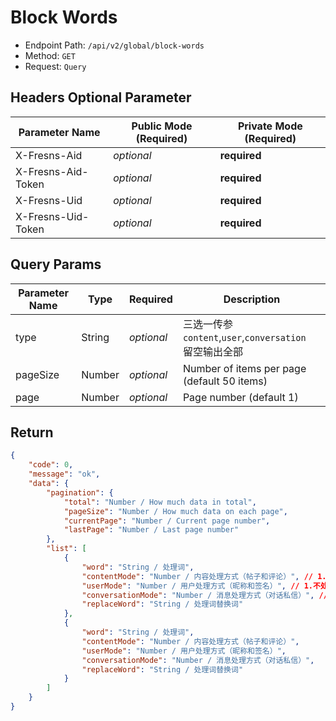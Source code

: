 # Block Words

- Endpoint Path: `/api/v2/global/block-words`
- Method: `GET`
- Request: `Query`

## Headers Optional Parameter

| Parameter Name | Public Mode (Required) | Private Mode (Required) |
| --- | --- | --- |
| X-Fresns-Aid | *optional* | **required** |
| X-Fresns-Aid-Token | *optional* | **required** |
| X-Fresns-Uid | *optional* | **required** |
| X-Fresns-Uid-Token | *optional* | **required** |

## Query Params

| Parameter Name | Type | Required | Description |
| --- | --- | --- | --- |
| type | String | *optional* | 三选一传参 `content`,`user`,`conversation`<br>留空输出全部 |
| pageSize | Number | *optional* | Number of items per page (default 50 items) |
| page | Number | *optional* | Page number (default 1) |

## Return

```json
{
    "code": 0,
    "message": "ok",
    "data": {
        "pagination": {
            "total": "Number / How much data in total",
            "pageSize": "Number / How much data on each page",
            "currentPage": "Number / Current page number",
            "lastPage": "Number / Last page number"
        },
        "list": [
            {
                "word": "String / 处理词",
                "contentMode": "Number / 内容处理方式（帖子和评论）", // 1.不处理 2.自动替换 3.禁止发表 4.发表后需审核
                "userMode": "Number / 用户处理方式（昵称和签名）", // 1.不处理 2.自动替换 3.禁止使用
                "conversationMode": "Number / 消息处理方式（对话私信）", // 1.不处理 2.自动替换 3.禁止发送
                "replaceWord": "String / 处理词替换词"
            },
            {
                "word": "String / 处理词",
                "contentMode": "Number / 内容处理方式（帖子和评论）",
                "userMode": "Number / 用户处理方式（昵称和签名）",
                "conversationMode": "Number / 消息处理方式（对话私信）",
                "replaceWord": "String / 处理词替换词"
            }
        ]
    }
}
```
